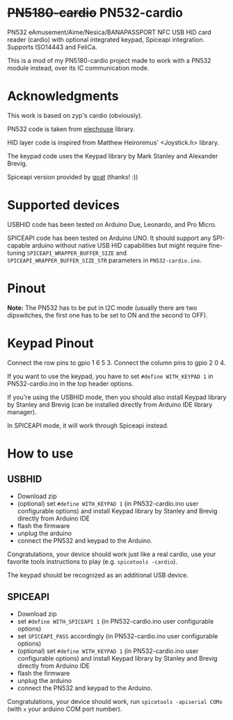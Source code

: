 # ~~PN5180-cardio~~ PN532-cardio

PN532 eAmusement/Aime/Nesica/BANAPASSPORT NFC USB HID card reader (cardio) with optional integrated keypad, Spiceapi integration. Supports ISO14443 and FeliCa.

This is a mod of my PN5180-cardio project made to work with a PN532 module instead, over its IC communication mode.

# Acknowledgments

This work is based on zyp's cardio (obviously).

PN532 code is taken from [elechouse](https://github.com/elechouse/PN532) library.

HID layer code is inspired from Matthew Heironimus' <Joystick.h> library.

The keypad code uses the Keypad library by Mark Stanley and Alexander Brevig.

Spiceapi version provided by [goat](https://github.com/goaaats) (thanks! :))

# Supported devices

USBHID code has been tested on Arduino Due, Leonardo, and Pro Micro.

SPICEAPI code has been tested on Arduino UNO.
It should support any SPI-capable arduino without native USB HID capabilities but might require fine-tuning
`SPICEAPI_WRAPPER_BUFFER_SIZE` and `SPICEAPI_WRAPPER_BUFFER_SIZE_STR` parameters in `PN532-cardio.ino`.

# Pinout

**Note:** The PN532 has to be put in I2C mode (usually there are two dipswitches, the first one has to be set to ON and the second to OFF).


# Keypad Pinout

Connect the row pins to gpio 1 6 5 3.
Connect the column pins to gpio 2 0 4.

If you want to use the keypad, you have to set `#define WITH_KEYPAD 1` in PN532-cardio.ino in the top header options.

If you're using the USBHID mode, then you should also install Keypad library by Stanley and Brevig (can be installed directly from Arduino IDE library manager).

In SPICEAPI mode, it will work through Spiceapi instead.

# How to use

## USBHID

- Download zip
- (optional) set `#define WITH_KEYPAD 1` (in PN532-cardio.ino user configurable options) and install Keypad library by Stanley and Brevig directly from Arduino IDE
- flash the firmware
- unplug the arduino
- connect the PN532 and keypad to the Arduino.

Congratulations, your device should work just like a real cardio, use 
your favorite tools instructions to play (e.g. `spicetools -cardio`).

The keypad should be recognized as an additional USB device.

## SPICEAPI

- Download zip
- set `#define WITH_SPICEAPI 1` (in PN532-cardio.ino user configurable options)
- set `SPICEAPI_PASS` accordingly (in PN532-cardio.ino user configurable options)
- (optional) set `#define WITH_KEYPAD 1` (in PN532-cardio.ino user configurable options) and install Keypad library by Stanley and Brevig directly from Arduino IDE
- flash the firmware
- unplug the arduino
- connect the PN532 and keypad to the Arduino.

Congratulations, your device should work, run `spicetools -apiserial COMx` (with `x` your arduino COM port number).
